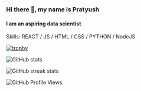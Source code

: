 ### Hi there 👋, my name is Pratyush

#### I am an aspiring data scientist

Skills: REACT / JS / HTML / CSS / PYTHON / NodeJS

[![trophy](https://github-profile-trophy.vercel.app/?username=pratyushtiwary)](https://github.com/ryo-ma/github-profile-trophy)

![GitHub stats](https://github-readme-stats.vercel.app/api?username=pratyushtiwary&show_icons=true)

![GitHub streak stats](https://github-readme-streak-stats.herokuapp.com/?user=pratyushtiwary)

![GitHub Profile Views](https://komarev.com/ghpvc/?username=pratyushtiwary&label=Profile%20views&color=0e75b6&style=for-the-badge)
